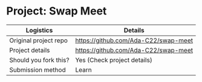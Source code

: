 # Project: Swap Meet

| Logistics             | Details                              |
| --------------------- | ------------------------------------ |
| Original project repo | https://github.com/Ada-C22/swap-meet |
| Project details       | https://github.com/Ada-C22/swap-meet |
| Should you fork this? | Yes (Check project details)          |
| Submission method     | Learn                                |
